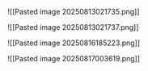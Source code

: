 ![[Pasted image 20250813021735.png]]

![[Pasted image 20250813021737.png]]

![[Pasted image 20250816185223.png]]

![[Pasted image 20250817003619.png]]